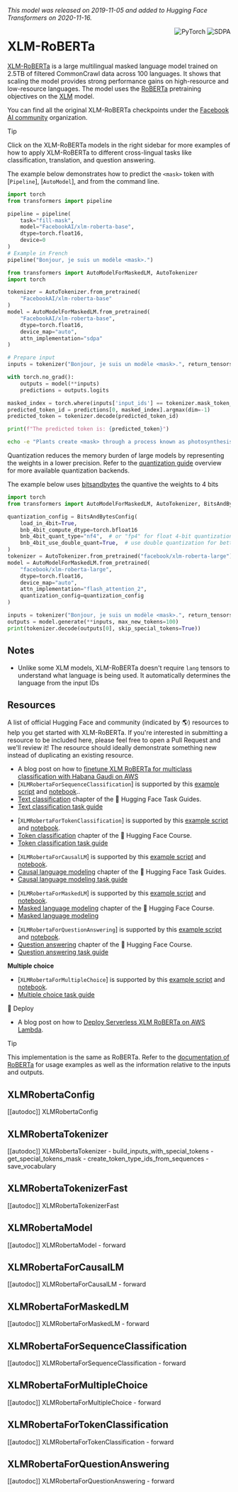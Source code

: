 <!--Copyright 2020 The HuggingFace Team. All rights reserved.

Licensed under the Apache License, Version 2.0 (the "License"); you may not use this file except in compliance with
the License. You may obtain a copy of the License at

http://www.apache.org/licenses/LICENSE-2.0

Unless required by applicable law or agreed to in writing, software distributed under the License is distributed on
an "AS IS" BASIS, WITHOUT WARRANTIES OR CONDITIONS OF ANY KIND, either express or implied. See the License for the
specific language governing permissions and limitations under the License.

⚠️ Note that this file is in Markdown but contain specific syntax for our doc-builder (similar to MDX) that may not be
rendered properly in your Markdown viewer.

-->
*This model was released on 2019-11-05 and added to Hugging Face Transformers on 2020-11-16.*

<div style="float: right;">
    <div class="flex flex-wrap space-x-1">
        <img alt="PyTorch" src="https://img.shields.io/badge/PyTorch-DE3412?style=flat&logo=pytorch&logoColor=white">
        <img alt="SDPA" src="https://img.shields.io/badge/SDPA-DE3412?style=flat&logo=pytorch&logoColor=white">
    </div>
</div>

# XLM-RoBERTa

[XLM-RoBERTa](https://huggingface.co/papers/1911.02116) is a large multilingual masked language model trained on 2.5TB of filtered CommonCrawl data across 100 languages. It shows that scaling the model provides strong performance gains on high-resource and low-resource languages. The model uses the [RoBERTa](./roberta) pretraining objectives on the [XLM](./xlm) model.

You can find all the original XLM-RoBERTa checkpoints under the [Facebook AI community](https://huggingface.co/FacebookAI) organization.

> [!TIP]
> Click on the XLM-RoBERTa models in the right sidebar for more examples of how to apply XLM-RoBERTa to different cross-lingual tasks like classification, translation, and question answering.

The example below demonstrates how to predict the `<mask>` token with [`Pipeline`], [`AutoModel`], and from the command line.

<hfoptions id="usage">
<hfoption id="Pipeline">

```python
import torch
from transformers import pipeline

pipeline = pipeline(
    task="fill-mask",
    model="FacebookAI/xlm-roberta-base",
    dtype=torch.float16,
    device=0
)
# Example in French
pipeline("Bonjour, je suis un modèle <mask>.")
```

</hfoption>
<hfoption id="AutoModel">

```python
from transformers import AutoModelForMaskedLM, AutoTokenizer
import torch

tokenizer = AutoTokenizer.from_pretrained(
    "FacebookAI/xlm-roberta-base"
)
model = AutoModelForMaskedLM.from_pretrained(
    "FacebookAI/xlm-roberta-base",
    dtype=torch.float16,
    device_map="auto",
    attn_implementation="sdpa"
)

# Prepare input
inputs = tokenizer("Bonjour, je suis un modèle <mask>.", return_tensors="pt").to(model.device)

with torch.no_grad():
    outputs = model(**inputs)
    predictions = outputs.logits

masked_index = torch.where(inputs['input_ids'] == tokenizer.mask_token_id)[1]
predicted_token_id = predictions[0, masked_index].argmax(dim=-1)
predicted_token = tokenizer.decode(predicted_token_id)

print(f"The predicted token is: {predicted_token}")
```

</hfoption>
<hfoption id="transformers CLI">

```bash
echo -e "Plants create <mask> through a process known as photosynthesis." | transformers run --task fill-mask --model FacebookAI/xlm-roberta-base --device 0
```

</hfoption>
</hfoptions>

Quantization reduces the memory burden of large models by representing the weights in a lower precision. Refer to the [quantization guide](../quantization) overview for more available quantization backends.

The example below uses [bitsandbytes](../quantization/bitsandbytes) the quantive the weights to 4 bits

```python
import torch
from transformers import AutoModelForMaskedLM, AutoTokenizer, BitsAndBytesConfig

quantization_config = BitsAndBytesConfig(
    load_in_4bit=True,
    bnb_4bit_compute_dtype=torch.bfloat16
    bnb_4bit_quant_type="nf4",  # or "fp4" for float 4-bit quantization
    bnb_4bit_use_double_quant=True,  # use double quantization for better performance
)
tokenizer = AutoTokenizer.from_pretrained("facebook/xlm-roberta-large")
model = AutoModelForMaskedLM.from_pretrained(
    "facebook/xlm-roberta-large",
    dtype=torch.float16,
    device_map="auto",
    attn_implementation="flash_attention_2",
    quantization_config=quantization_config
)

inputs = tokenizer("Bonjour, je suis un modèle <mask>.", return_tensors="pt").to(model.device)
outputs = model.generate(**inputs, max_new_tokens=100)
print(tokenizer.decode(outputs[0], skip_special_tokens=True))
```

## Notes

- Unlike some XLM models, XLM-RoBERTa doesn't require `lang` tensors to understand what language is being used. It automatically determines the language from the input IDs

## Resources

A list of official Hugging Face and community (indicated by 🌎) resources to help you get started with XLM-RoBERTa. If you're interested in submitting a resource to be included here, please feel free to open a Pull Request and we'll review it! The resource should ideally demonstrate something new instead of duplicating an existing resource.

<PipelineTag pipeline="text-classification"/>

- A blog post on how to [finetune XLM RoBERTa for multiclass classification with Habana Gaudi on AWS](https://www.philschmid.de/habana-distributed-training)
- [`XLMRobertaForSequenceClassification`] is supported by this [example script](https://github.com/huggingface/transformers/tree/main/examples/pytorch/text-classification) and [notebook](https://colab.research.google.com/github/huggingface/notebooks/blob/main/examples/text_classification.ipynb)..
- [Text classification](https://huggingface.co/docs/transformers/tasks/sequence_classification) chapter of the 🤗 Hugging Face Task Guides.
- [Text classification task guide](../tasks/sequence_classification)

<PipelineTag pipeline="token-classification"/>

- [`XLMRobertaForTokenClassification`] is supported by this [example script](https://github.com/huggingface/transformers/tree/main/examples/pytorch/token-classification) and [notebook](https://colab.research.google.com/github/huggingface/notebooks/blob/main/examples/token_classification.ipynb).
- [Token classification](https://huggingface.co/course/chapter7/2?fw=pt) chapter of the 🤗 Hugging Face Course.
- [Token classification task guide](../tasks/token_classification)

<PipelineTag pipeline="text-generation"/>

- [`XLMRobertaForCausalLM`] is supported by this [example script](https://github.com/huggingface/transformers/tree/main/examples/pytorch/language-modeling) and [notebook](https://colab.research.google.com/github/huggingface/notebooks/blob/main/examples/language_modeling.ipynb).
- [Causal language modeling](https://huggingface.co/docs/transformers/tasks/language_modeling) chapter of the 🤗 Hugging Face Task Guides.
- [Causal language modeling task guide](../tasks/language_modeling)

<PipelineTag pipeline="fill-mask"/>

- [`XLMRobertaForMaskedLM`] is supported by this [example script](https://github.com/huggingface/transformers/tree/main/examples/pytorch/language-modeling#robertabertdistilbert-and-masked-language-modeling) and [notebook](https://colab.research.google.com/github/huggingface/notebooks/blob/main/examples/language_modeling.ipynb).
- [Masked language modeling](https://huggingface.co/course/chapter7/3?fw=pt) chapter of the 🤗 Hugging Face Course.
- [Masked language modeling](../tasks/masked_language_modeling)

<PipelineTag pipeline="question-answering"/>

- [`XLMRobertaForQuestionAnswering`] is supported by this [example script](https://github.com/huggingface/transformers/tree/main/examples/pytorch/question-answering) and [notebook](https://colab.research.google.com/github/huggingface/notebooks/blob/main/examples/question_answering.ipynb).
- [Question answering](https://huggingface.co/course/chapter7/7?fw=pt) chapter of the 🤗 Hugging Face Course.
- [Question answering task guide](../tasks/question_answering)

**Multiple choice**

- [`XLMRobertaForMultipleChoice`] is supported by this [example script](https://github.com/huggingface/transformers/tree/main/examples/pytorch/multiple-choice) and [notebook](https://colab.research.google.com/github/huggingface/notebooks/blob/main/examples/multiple_choice.ipynb).
- [Multiple choice task guide](../tasks/multiple_choice)

🚀 Deploy

- A blog post on how to [Deploy Serverless XLM RoBERTa on AWS Lambda](https://www.philschmid.de/multilingual-serverless-xlm-roberta-with-huggingface).

> [!TIP]
> This implementation is the same as RoBERTa. Refer to the [documentation of RoBERTa](roberta) for usage examples as well as the information relative to the inputs and outputs.

## XLMRobertaConfig

[[autodoc]] XLMRobertaConfig

## XLMRobertaTokenizer

[[autodoc]] XLMRobertaTokenizer
    - build_inputs_with_special_tokens
    - get_special_tokens_mask
    - create_token_type_ids_from_sequences
    - save_vocabulary

## XLMRobertaTokenizerFast

[[autodoc]] XLMRobertaTokenizerFast

## XLMRobertaModel

[[autodoc]] XLMRobertaModel
    - forward

## XLMRobertaForCausalLM

[[autodoc]] XLMRobertaForCausalLM
    - forward

## XLMRobertaForMaskedLM

[[autodoc]] XLMRobertaForMaskedLM
    - forward

## XLMRobertaForSequenceClassification

[[autodoc]] XLMRobertaForSequenceClassification
    - forward

## XLMRobertaForMultipleChoice

[[autodoc]] XLMRobertaForMultipleChoice
    - forward

## XLMRobertaForTokenClassification

[[autodoc]] XLMRobertaForTokenClassification
    - forward

## XLMRobertaForQuestionAnswering

[[autodoc]] XLMRobertaForQuestionAnswering
    - forward
